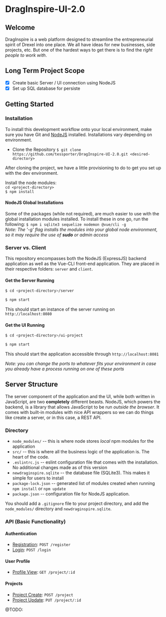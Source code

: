 

# DragInspire-UI-2.0

## Welcome
DragInspire is a web platform designed to streamline the entrepreneurial spirit of Drexel into one place.  We all have ideas for new businesses, side projects, etc.  But one of the hardest ways to get there is to find the *right people to work with*.   

## Long Term Project Scope

- [x] Create basic Server / UI connection using NodeJS
- [x] Set up SQL database for persiste
## Getting Started

### Installation
To install this development workflow onto your local environment, make sure you have Git and [NodeJS](https://nodejs.org) installed.  Installations vary depending on environment.  

* Clone the Repository
	`$ git clone https://github.com/tessporter/DragInspire-UI-2.0.git <desired-directory>`

After cloning the project, we have a little provisioning to do to get you set up with the dev environment.

Install the node modules: <br>
`cd <project-directory>` <br>
`$ npm install` <br>

#### NodeJS Global Installations
Some of the packages (while not required), are much easier to use with the global installation modules installed.  To install these in one go, run the following:
`$ npm i sqlite3 sequelize nodemon @vue/cli -g` <br>
*Note: The '-g' flag installs the modules into your global node environment, so it may require the use of **sudo** or admin access*

### Server vs. Client
This repository encompasses both the NodeJS (ExpressJS) backend application as well as the Vue-CLI front-end application.  They are placed in their respective folders: `server` and `client`.  

#### Get the Server Running
```bash
$ cd <project-directory>/server
```
```bash
$ npm start
```
This should start an instance of the server running on `http://localhost:8080`

#### Get the UI Running
```bash
$ cd <project-directory>/ui-project
```
```bash
$ npm start
```
This should start the application accessible through `http://localhost:8081` 

*Note: you can change the ports to whatever fits your environment in case you already have a process running on one of these ports*

## Server Structure
The server component of the application and the UI, while both written in JavaScript, are two **completely** different beasts.  NodeJS, which powers the backend, is a library that allows JavaScript to be run *outside the browser*.  It comes with built-in modules with nice API wrappers so we can do things like create a server, or in this case, a REST API.  

### Directory
* `node_modules/` -- this is where node stores *local* npm modules for the application
* `src/` -- this is where all the business logic of the application is.  The heart of the code.
* `.eslintrc.js` -- eslint configuration file that comes with the installation.  No additional changes made as of this version
* `newdraginspire.sqlite` -- the database file (SQLite3).  This makes it simple for users to install 
* `package-lock.json` -- generated list of modules created when running `npm install` or `npm update`
* `package.json` -- configuration file for NodeJS application.

You should add a `.gitignore` file to your project directory, and add the `node_modules/` directory and `newdraginspire.sqlite`.  

### API (Basic Functionality)
#### Authentication
* [Registration](docs/register.md): `POST /register`
* [Login](docs/login.md): `POST /login`

#### User Profile
* [Profile View](docs/profile.md): `GET /project/:id` 

#### Projects
* [Project Create](docs/project.create.md): `POST /project`
* [Project Update](docs/project.update.md): `PUT /project/:id`

@TODO: 
<!--stackedit_data:
eyJoaXN0b3J5IjpbLTE5OTUzNjA1NDMsNjg3ODQwMDM3XX0=
-->